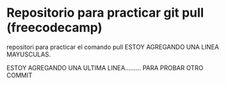 # Repositorio para practicar git pull (freecodecamp)
repositori para practicar el comando pull
ESTOY AGREGANDO UNA LINEA MAYUSCULAS.

ESTOY AGREGANDO UNA ULTIMA LINEA......... PARA PROBAR OTRO COMMIT

